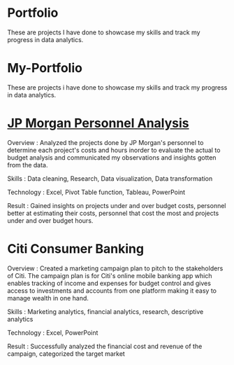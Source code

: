 # Portfolio
These are projects I have done to showcase my skills and track my progress in data analytics.

# My-Portfolio
These are projects i have done to showcase my skills and track my progress in data analytics.

# [JP Morgan Personnel Analysis](https://github.com/Kehinde18/MCPA/blob/main/JP%20Morgan%20Personnel%20Analysis%20Pdf.pdf)
Overview :
 Analyzed the projects done by JP Morgan's personnel to determine each project's costs and hours inorder to evaluate the actual to budget analysis and communicated my observations and insights gotten from the data.
 
 Skills :
  Data cleaning, Research, Data visualization, Data transformation
  
 Technology :
  Excel, Pivot Table function, Tableau, PowerPoint
  
Result :
  Gained insights on projects under and over budget costs, personnel better at estimating their costs, personnel that cost the most and projects under and over budget hours.
  
  
  # Citi Consumer Banking
  
  Overview : 
  Created a marketing campaign plan to pitch to the stakeholders of Citi. The campaign plan is for Citi's online mobile banking app which enables tracking of income and expenses for budget control and gives access to investments and accounts from one platform making it easy to manage wealth in one hand.
  
  Skills :
  Marketing analytics, financial analytics, research, descriptive analytics
  
  Technology : 
  Excel, PowerPoint
  
  Result : 
  Successfully analyzed the financial cost and revenue of the campaign, categorized the target market
